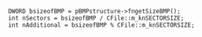 		DWORD bsizeofBMP = pBMPstructure->fngetSizeBMP();
		int nSectors = bsizeofBMP / CFile::m_knSECTORSIZE;
		int nAdditional = bsizeofBMP % CFile::m_knSECTORSIZE;

		